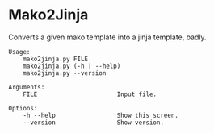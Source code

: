 # Mako2Jinja

Converts a given mako template into a jinja template, badly.


	Usage:
	    mako2jinja.py FILE
	    mako2jinja.py (-h | --help)
	    mako2jinja.py --version

	Arguments:
	    FILE                      Input file.

	Options:
	    -h --help                 Show this screen.
	    --version                 Show version.

